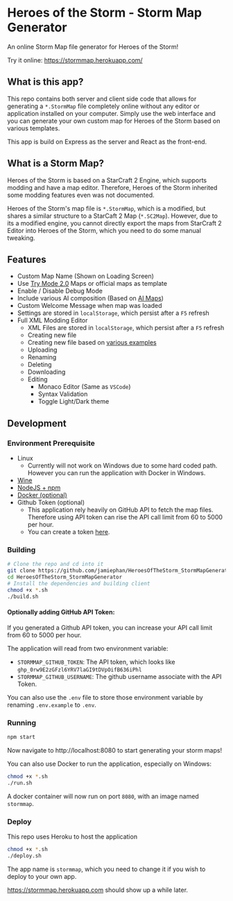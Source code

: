 # Heroes of the Storm - Storm Map Generator

An online Storm Map file generator for Heroes of the Storm!

Try it online: https://stormmap.herokuapp.com/

## What is this app?

This repo contains both server and client side code that allows for generating a `*.StormMap` file completely online without any editor or application installed on your computer. Simply use the web interface and you can generate your own custom map for Heroes of the Storm based on various templates.

This app is build on Express as the server and React as the front-end.

## What is a Storm Map?

Heroes of the Storm is based on a StarCraft 2 Engine, which supports modding and have a map editor. Therefore, Heroes of the Storm inherited some modding features even was not documented.

Heroes of the Storm's map file is `*.StormMap`, which is a modified, but shares a similar structure to a StarCaft 2 Map (`*.SC2Map`). However, due to its a modified engine, you cannot directly export the maps from StarCraft 2 Editor into Heroes of the Storm, which you need to do some manual tweaking.

## Features

- Custom Map Name (Shown on Loading Screen)
- Use [Try Mode 2.0](https://jamiephan.github.io/HeroesOfTheStorm_TryMode2.0/) Maps or official maps as template
- Enable / Disable Debug Mode
- Include various AI composition (Based on [AI Maps](https://github.com/jamiephan/HeroesOfTheStorm_AIMaps))
- Custom Welcome Message when map was loaded
- Settings are stored in `localStorage`, which persist after a `F5` refresh
- Full XML Modding Editor
  - XML Files are stored in `localStorage`, which persist after a `F5` refresh
  - Creating new file
  - Creating new file based on [various examples](./src/templates/xml.json)
  - Uploading
  - Renaming
  - Deleting
  - Downloading
  - Editing
    - Monaco Editor (Same as `VSCode`)
    - Syntax Validation
    - Toggle Light/Dark theme

## Development

### Environment Prerequisite
- Linux
  - Currently will not work on Windows due to some hard coded path. However you can run the application with Docker in Windows.
- [Wine](https://www.winehq.org/)
- [NodeJS + npm](https://nodejs.org/en/)
- [Docker (optional)](https://www.docker.com/)
- Github Token (optional)
   - This application rely heavily on GitHub API to fetch the map files. Therefore using API token can rise the API call limit from 60 to 5000 per hour.
   - You can create a token [here](https://github.com/settings/tokens).

### Building

```bash
# Clone the repo and cd into it
git clone https://github.com/jamiephan/HeroesOfTheStorm_StormMapGenerator.git
cd HeroesOfTheStorm_StormMapGenerator
# Install the dependencies and building client
chmod +x *.sh
./build.sh
```

#### Optionally adding GitHub API Token:
If you generated a Github API token, you can increase your API call limit from 60 to 5000 per hour.

The application will read from two environment variable:

- `STORMMAP_GITHUB_TOKEN`: The API token, which looks like `ghp_0rw9E2zGFzl6YRV7laGI9tDVpOifB636iPhl`
- `STORMMAP_GITHUB_USERNAME`: The github username associate with the API Token.

You can also use the `.env` file to store those environment variable by renaming `.env.example` to `.env`. 

### Running

```bash
npm start
```

Now navigate to http://localhost:8080 to start generating your storm maps!

You can also use Docker to run the application, especially on Windows:

```bash
chmod +x *.sh
./run.sh
```

A docker container will now run on port `8080`, with an image named `stormmap`.

### Deploy

This repo uses Heroku to host the application

```bash
chmod +x *.sh
./deploy.sh
```

The app name is `stormmap`, which you need to change it if you wish to deploy to your own app.

https://stormmap.herokuapp.com should show up a while later.









